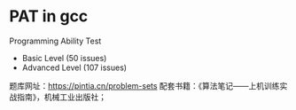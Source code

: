 # PAT in gcc
Programming Ability Test 
- Basic Level (50 issues)
- Advanced Level (107 issues)

题库网址：https://pintia.cn/problem-sets
配套书籍：《算法笔记——上机训练实战指南》，机械工业出版社；

